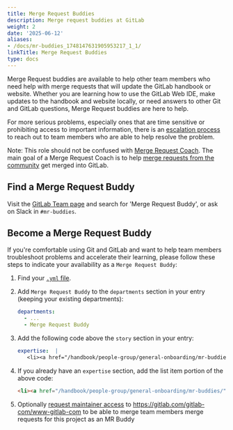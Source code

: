 ```yaml
---
title: Merge Request Buddies
description: Merge request buddies at GitLab
weight: 2
date: '2025-06-12'
aliases:
- /docs/mr-buddies_1748147631905953217_1_1/
linkTitle: Merge Request Buddies
type: docs
---
```


Merge Request buddies are available to help other team members who need help with merge requests that will update the GitLab handbook or website. Whether you are learning how to use the GitLab Web IDE, make updates to the handbook and website locally, or need answers to other Git and GitLab questions, Merge Request buddies are here to help.

For more serious problems, especially ones that are time sensitive or prohibiting access to important information, there is an [escalation process](/handbook/about/escalation/) to reach out to team members who are able to help resolve the problem.

Note: This role should not be confused with [Merge Request Coach](/job-families/expert/merge-request-coach). The main goal of a Merge Request Coach is to help
[merge requests from the community](https://gitlab.com/gitlab-org/gitlab-ce/merge_requests?label_name[]=Community%20contribution)
get merged into GitLab.

## Find a Merge Request Buddy

Visit the [GitLab Team page](/handbook/company/team/) and search for 'Merge Request Buddy', or ask on Slack in `#mr-buddies`.

## Become a Merge Request Buddy

If you're comfortable using Git and GitLab and want to help team members troubleshoot problems and accelerate their learning, please follow these steps to indicate your availability as a `Merge Request Buddy`:

1. Find your [`.yml` file](/handbook/about/editing-handbook/#add-yourself-to-the-team-page).
1. Add `Merge Request Buddy` to the `departments` section in your entry (keeping your existing departments):

   ```yaml
   departments:
     - ...
     - Merge Request Buddy
   ```

1. Add the following code above the `story` section in your entry:

   ```yaml
   expertise:  |
      <li><a href="/handbook/people-group/general-onboarding/mr-buddies/">Merge Request Buddy</a></li>
   ```

1. If you already have an `expertise` section, add the list item portion of the above code:

   ```html
   <li><a href="/handbook/people-group/general-onboarding/mr-buddies/">Merge Request Buddy</a></li>
   ```

1. Optionally [request maintainer access](https://gitlab.com/gitlab-com/team-member-epics/access-requests/-/issues/new) to <https://gitlab.com/gitlab-com/www-gitlab-com> to be able to merge team members merge requests for this project as an MR Buddy
